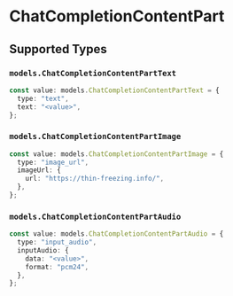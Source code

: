 # ChatCompletionContentPart


## Supported Types

### `models.ChatCompletionContentPartText`

```typescript
const value: models.ChatCompletionContentPartText = {
  type: "text",
  text: "<value>",
};
```

### `models.ChatCompletionContentPartImage`

```typescript
const value: models.ChatCompletionContentPartImage = {
  type: "image_url",
  imageUrl: {
    url: "https://thin-freezing.info/",
  },
};
```

### `models.ChatCompletionContentPartAudio`

```typescript
const value: models.ChatCompletionContentPartAudio = {
  type: "input_audio",
  inputAudio: {
    data: "<value>",
    format: "pcm24",
  },
};
```

